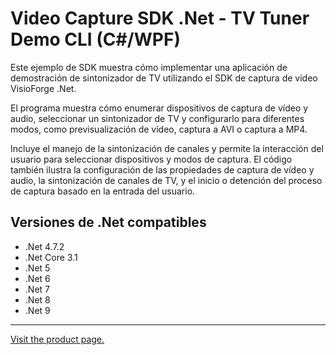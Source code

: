 ﻿# Video Capture SDK .Net - TV Tuner Demo CLI (C#/WPF)

Este ejemplo de SDK muestra cómo implementar una aplicación de demostración de sintonizador de TV utilizando el SDK de captura de vídeo VisioForge .Net.

El programa muestra cómo enumerar dispositivos de captura de vídeo y audio, seleccionar un sintonizador de TV y configurarlo para diferentes modos, como previsualización de vídeo, captura a AVI o captura a MP4.

Incluye el manejo de la sintonización de canales y permite la interacción del usuario para seleccionar dispositivos y modos de captura. El código también ilustra la configuración de las propiedades de captura de vídeo y audio, la sintonización de canales de TV, y el inicio o detención del proceso de captura basado en la entrada del usuario.

## Versiones de .Net compatibles

* .Net 4.7.2
* .Net Core 3.1
* .Net 5
* .Net 6
* .Net 7
* .Net 8
* .Net 9

---

[Visit the product page.](https://www.visioforge.com/video-capture-sdk-net)
